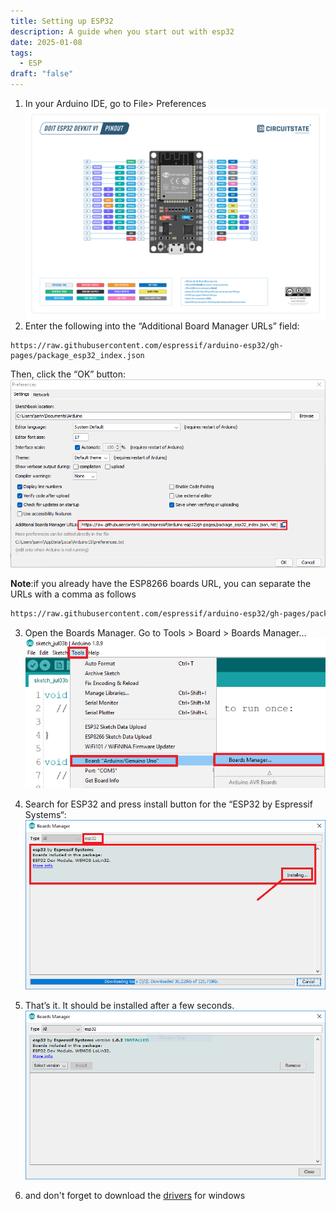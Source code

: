 ```yaml
---
title: Setting up ESP32
description: A guide when you start out with esp32
date: 2025-01-08
tags:
  - ESP
draft: "false"
---
```

1. In your Arduino IDE, go to File> Preferences
![Image Description](/images/cb01610af34d69ff1a3188871c335dcb.png)
2. Enter the following into the “Additional Board Manager URLs” field:
```
https://raw.githubusercontent.com/espressif/arduino-esp32/gh-pages/package_esp32_index.json
```
Then, click the “OK” button:
![Image Description](/images/f7abe2e74e2ffe95efd890f0edf59f5a.png)

**Note**:if you already have the ESP8266 boards URL, you can separate the URLs with a comma as follows
```txt
https://raw.githubusercontent.com/espressif/arduino-esp32/gh-pages/package_esp32_index.json, http://arduino.esp8266.com/stable/package_esp8266com_index.json
```

3. Open the Boards Manager. Go to Tools > Board > Boards Manager…
![Image Description](/images/52d1a8a26fe7b9561762c910a3ec0a93.png)

4. Search for ESP32 and press install button for the “ESP32 by Espressif Systems“:
![Image Description](/images/dd29c64227718cbc1cbccf3384af0775.png)

5. That’s it. It should be installed after a few seconds.
![Image Description](/images/b45bcc6dbf1e890d6af528b697911467.png)


6. and don't forget to download the [drivers](https://drive.google.com/file/d/1TCEtkAoYKrJs-ypomD6y4LwpcRnMuvAK/view?usp=sharing) for windows 




